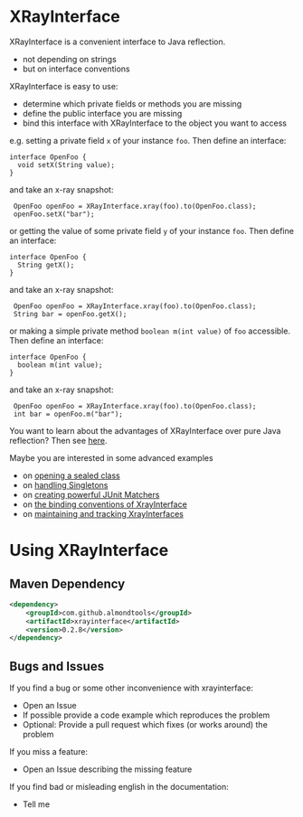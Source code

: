 XRayInterface
=============

XRayInterface is a convenient interface to Java reflection.

* not depending on strings
* but on interface conventions

XRayInterface is easy to use:

* determine which private fields or methods you are missing 
* define the public interface you are missing
* bind this interface with XRayInterface to the object you want to access


e.g. setting a private field `x` of your instance `foo`. Then define an interface:

    interface OpenFoo {
      void setX(String value);
    }
    
and take an x-ray snapshot:

     OpenFoo openFoo = XRayInterface.xray(foo).to(OpenFoo.class);
     openFoo.setX("bar");

or getting the value of some private field `y` of your instance `foo`. Then define an interface:

    interface OpenFoo {
      String getX();
    }
    
and take an x-ray snapshot:

     OpenFoo openFoo = XRayInterface.xray(foo).to(OpenFoo.class);
     String bar = openFoo.getX();

or making a simple private method `boolean m(int value)` of `foo` accessible. Then define an interface:

    interface OpenFoo {
      boolean m(int value);
    }
    
and take an x-ray snapshot:

     OpenFoo openFoo = XRayInterface.xray(foo).to(OpenFoo.class);
     int bar = openFoo.m("bar");

You want to learn about the advantages of XRayInterface over pure Java reflection? Then see [here](XRayInterfaceVsJavaReflection.md).

Maybe you are interested in some advanced examples

* on [opening a sealed class](OpeningASealedClass.md)
* on [handling Singletons](HandlingSingletons.md)
* on [creating powerful JUnit Matchers](CreatingPowerfulJUnitMatchers.md)
* on [the binding conventions of XrayInterface](BindingConventions.md) 
* on [maintaining and tracking XrayInterfaces](MaintainingAndTrackingXRayInterfaces.md) 


Using XRayInterface
===================

Maven Dependency
----------------

```xml
<dependency>
	<groupId>com.github.almondtools</groupId>
	<artifactId>xrayinterface</artifactId>
	<version>0.2.8</version>
</dependency>
```

Bugs and Issues
---------------
If you find a bug or some other inconvenience with xrayinterface:
- Open an Issue
- If possible provide a code example which reproduces the problem
- Optional: Provide a pull request which fixes (or works around) the problem

If you miss a feature:
- Open an Issue describing the missing feature

If you find bad or misleading english in the documentation:
- Tell me
